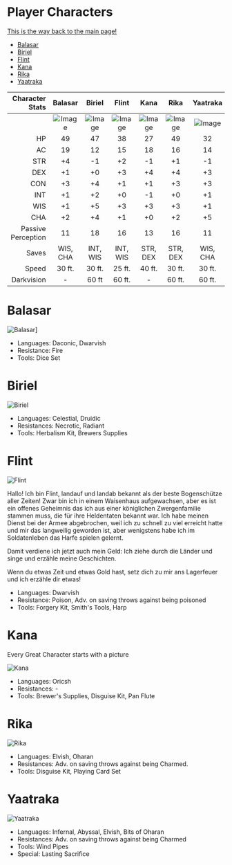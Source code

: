 # Player Characters

[This is the way back to the main page!](../index.md)

 - [Balasar](index.md#balasar)
 - [Biriel](index.md#biriel)
 - [Flint](index.md#flint)
 - [Kana](index.md#kana)
 - [Rika](index.md#rika)
 - [Yaatraka](index.md#yaatraka)
 
|Character Stats | Balasar | Biriel | Flint | Kana | Rika | Yaatraka |
| ---:           | :-----: | :----: | :---: |:---: |:---: | :------: |
| |![Image](Balasar_token.png)|![Image](Biriel_token.png)|![Image](Flint_token.png)|![Image](Kana_token.png)|![Image](Rika_token.png)|![Image](Yaatraka_token.png)|
|HP              | 49      |  47    | 38    | 27   | 49   | 32
|AC              | 19      | 12     | 15    | 18   | 16   | 14
|STR             | +4      | -1     | +2    | -1   | +1   | -1
|DEX             | +1      | +0     | +3    | +4   | +4   | +3
|CON             | +3      | +4     | +1    | +1   | +3   | +3
|INT             | +1      | +2     | +0    | -1   | +0   | +1
|WIS             | +1      | +5     | +3    | +3   | +3   | +1
|CHA             | +2      | +4     | +1    | +0   | +2   | +5
|Passive Perception| 11    | 18     | 16    | 13   | 16   | 11
|Saves  | WIS, CHA | INT, WIS | INT, WIS | STR, DEX | STR, DEX | WIS, CHA
| Speed          | 30 ft.  | 30 ft. | 25 ft.|40 ft.|30 ft.| 30 ft.
| Darkvision     | -       | 60 ft  | 60 ft.| -    |60 ft.| 60 ft.
 

# Balasar
![Balasar](Balasar_img.jpg)]

- Languages: Daconic, Dwarvish
- Resistance: Fire
- Tools: Dice Set

# Biriel
![Biriel](Biriel_img.jpg)

- Languages: Celestial, Druidic
- Resistances: Necrotic, Radiant
- Tools: Herbalism Kit, Brewers Supplies

# Flint
![Flint](Flint_img.jpg)

Hallo!
Ich bin Flint, landauf und landab bekannt als der beste Bogenschütze aller Zeiten!
Zwar bin ich in einem Waisenhaus aufgewachsen, aber es ist ein offenes Geheimnis das ich aus einer königlichen Zwergenfamilie stammen muss, die für ihre Heldentaten bekannt war.
Ich habe meinen Dienst bei der Armee abgebrochen, weil ich zu schnell zu viel erreicht hatte und mir das langweilig geworden ist, aber wenigstens habe ich im Soldatenleben das Harfe spielen gelernt.

Damit verdiene ich jetzt auch mein Geld: Ich ziehe durch die Länder und singe und erzähle meine Geschichten.

Wenn du etwas Zeit und etwas Gold hast, setz dich zu mir ans Lagerfeuer und ich erzähle dir etwas!

- Languages: Dwarvish
- Resistance: Poison, Adv. on saving throws against being poisoned
- Tools: Forgery Kit, Smith's Tools, Harp

# Kana

Every Great Character starts with a picture

![Kana](Kana_img.jpg)

- Languages: Oricsh
- Resistances: -
- Tools: Brewer's Supplies, Disguise Kit, Pan Flute

# Rika
![Rika](Rika_img.jpg)

- Languages: Elvish, Oharan
- Resistances: Adv. on saving throws against being Charmed.
- Tools: Disguise Kit, Playing Card Set

# Yaatraka
![Yaatraka](Yaatraka_img.png)

- Languages: Infernal, Abyssal, Elvish, Bits of Oharan
- Resistances: Adv. on saving throws against being Charmed
- Tools: Wind Pipes
- Special: Lasting Sacrifice